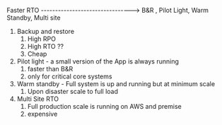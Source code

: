 Faster RTO
-------------------------------->
B&R , Pilot Light, Warm Standby, Multi site

1. Backup and restore
	1. High RPO
	2. High RTO ??
	3. Cheap
2. Pilot light - a small version of the App is always running
	1. faster than B&R
	2. only for critical core systems
4. Warm standby - Full system is up and running but at minimum scale
	1. Upon disaster scale to full load
2. Multi Site RTO
	1. Full production scale is running on AWS and premise
	2. expensive
	







